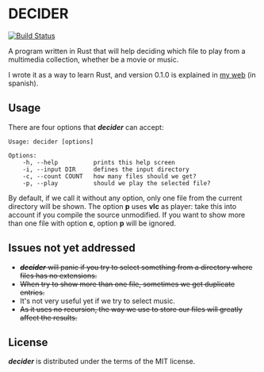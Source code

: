 # DECIDER
[![Build Status](https://travis-ci.org/ylabs82/decider.svg?branch=master)](https://travis-ci.org/ylabs82/decider)

A program written in Rust that will help deciding which file to play from a
multimedia collection, whether be a movie or music.

I wrote it as a way to learn Rust, and version 0.1.0 is explained in [my web](https://www.ylabs.es/article/empezando-con-rust/) (in spanish).


## Usage

There are four options that **_decider_** can accept:
```
Usage: decider [options]

Options:
    -h, --help          prints this help screen
    -i, --input DIR     defines the input directory
    -c, --count COUNT   how many files should we get?
    -p, --play          should we play the selected file?
```

By default, if we call it without any option, only one file from the current
directory will be shown. The option **p** uses **vlc** as player: take this
into account if you compile the source unmodified. If you want to show more
than one file with option **c**, option **p** will be ignored.


## Issues **not yet** addressed

* ~~**_decider_** will panic if you try to select something from a directory where
files has no extensions.~~
* ~~When try to show more than one file, sometimes we get duplicate entries.~~
* It's not very useful yet if we try to select music.
* ~~As it uses no recursion, the way we use to store our files will greatly affect
the results.~~

## License

**_decider_** is distributed under the terms of the MIT license.
